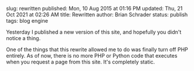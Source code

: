 slug: rewritten
published: Mon, 10 Aug 2015 at 01:16 PM
updated: Thu, 21 Oct 2021 at 02:26 AM
title: Rewritten
author: Brian Schrader
status: publish
tags: blog engine

Yesterday I published a new version of this site, and hopefully you didn't notice a thing.

One of the things that this rewrite allowed me to do was finally turn off PHP entirely. As of now, there is no more PHP or Python code that executes when you request a page from this site. It's completely static.

